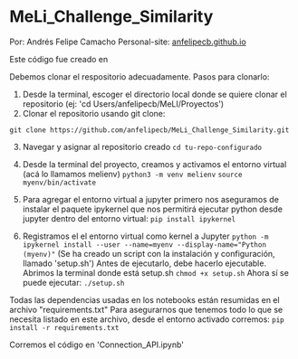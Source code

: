# MeLi_Challenge_Similarity

Por: Andrés Felipe Camacho
Personal-site: [anfelipecb.github.io](https://anfelipecb.github.io/)


Este código fue creado en 

Debemos clonar el respositorio adecuadamente. Pasos para clonarlo: 

1. Desde la terminal, escoger el directorio local donde se quiere clonar el repositorio (ej: 'cd Users/anfelipecb/MeLI/Proyectos')
2. Clonar el repositorio usando git clone: 

`git clone https://github.com/anfelipecb/MeLi_Challenge_Similarity.git`

3. Navegar y asignar al repositorio creado 
    `cd tu-repo-configurado`

4. Desde la terminal del proyecto, creamos y activamos el entorno virtual (acá lo llamamos melienv)
    `python3 -m venv melienv`
    `source myenv/bin/activate`
5. Para agregar el entorno virtual a jupyter primero nos aseguramos de instalar el paquete ipykernel que nos permitirá ejecutar python desde jupyter dentro del entorno virtual: 
    `pip install ipykernel`
6. Registramos el el entorno virtual como kernel a Jupyter
    `python -m ipykernel install --user --name=myenv --display-name="Python (myenv)"`
(Se ha creado un script con la instalación y configuración, llamado  'setup.sh')
    Antes de ejecutarlo, debe hacerlo ejecutable. Abrimos la terminal donde está setup.sh
        `chmod +x setup.sh`
    Ahora sí se puede ejecutar: 
        `./setup.sh`

Todas las dependencias usadas en los notebooks están resumidas en el archivo "requirements.txt" 
    Para asegurarnos que tenemos todo lo que se necesita listado en este archivo, desde el entorno activado corremos: 
        `pip install -r requirements.txt`


Corremos el código en 'Connection_API.ipynb'
